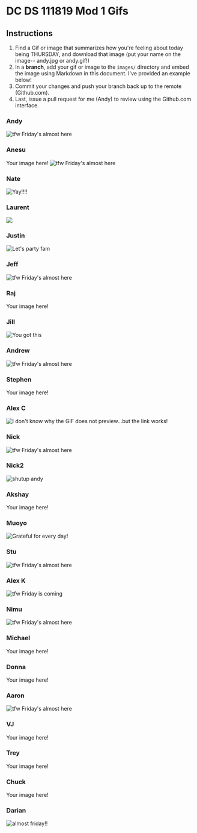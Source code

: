# DC DS 111819 Mod 1 Gifs

## Instructions

1. Find a Gif or image that summarizes how you're feeling about today being THURSDAY, and download that image (put your name on the image-- andy.jpg or andy.gif!)
1. In a **branch**, add your gif or image to the `images/` directory and embed the image using Markdown in this document.  I've provided an example below!
1. Commit your changes and push your branch back up to the remote (Github.com).
1. Last, issue a pull request for me (Andy) to review using the Github.com interface.

### Andy
![tfw Friday's almost here](images/andy.gif)

### Anesu
Your image here!
![tfw Friday's almost here](images/anesu.gif)

### Nate
![Yay!!!!](images/nate.jpeg)

### Laurent
![](images/Laurent.jfif) 

### Justin
![Let's party fam](images/letspartyfam.gif)

### Jeff
![tfw Friday's almost here](images/jeff.gif)

### Raj
Your image here!

### Jill
![You got this](images/Jill.gif)

### Andrew
![tfw Friday's almost here](images/andrew.gif)

### Stephen
Your image here!

### Alex C

![I don't know why the GIF does not preview...but the link works!](/https://github.com/enkeboll/dcds-111819-gifs/blob/master/images/Thursday_GIF_Alex_Cheng.gif)

### Nick
![tfw Friday's almost here](images/nick.gif)

### Nick2
![shutup andy](images/agif.gif)

### Akshay
Your image here!

### Muoyo
![Grateful for every day!](./images/muoyo.gif)

### Stu
![tfw Friday's almost here](images/Stu.gif)

### Alex K
![tfw Friday is coming](images/alex.gif)

### Nimu
![tfw Friday's almost here](images/Nimu.gif)

### Michael
Your image here!

### Donna
Your image here!

### Aaron
![tfw Friday's almost here](images/thursday_mood.jfif)

### VJ
Your image here!

### Trey
Your image here!

### Chuck
Your image here!

### Darian
![almost friday!!](images/darianm.gif)
